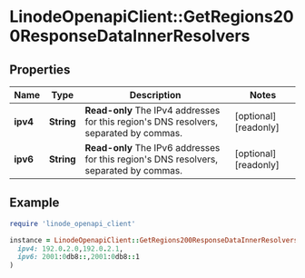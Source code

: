 # LinodeOpenapiClient::GetRegions200ResponseDataInnerResolvers

## Properties

| Name | Type | Description | Notes |
| ---- | ---- | ----------- | ----- |
| **ipv4** | **String** | __Read-only__ The IPv4 addresses for this region&#39;s DNS resolvers, separated by commas. | [optional][readonly] |
| **ipv6** | **String** | __Read-only__ The IPv6 addresses for this region&#39;s DNS resolvers, separated by commas. | [optional][readonly] |

## Example

```ruby
require 'linode_openapi_client'

instance = LinodeOpenapiClient::GetRegions200ResponseDataInnerResolvers.new(
  ipv4: 192.0.2.0,192.0.2.1,
  ipv6: 2001:0db8::,2001:0db8::1
)
```


